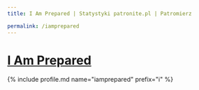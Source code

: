 ```yaml
---
title: I Am Prepared | Statystyki patronite.pl | Patromierz

permalink: /iamprepared
---
```


# [I Am Prepared](https://patronite.pl/iamprepared)

{% include profile.md name="iamprepared" prefix="i" %}
